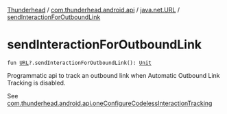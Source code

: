 [Thunderhead](../../index.md) / [com.thunderhead.android.api](../index.md) / [java.net.URL](index.md) / [sendInteractionForOutboundLink](./send-interaction-for-outbound-link.md)

# sendInteractionForOutboundLink

`fun `[`URL`](https://docs.oracle.com/javase/6/docs/api/java/net/URL.html)`?.sendInteractionForOutboundLink(): `[`Unit`](https://kotlinlang.org/api/latest/jvm/stdlib/kotlin/-unit/index.html)

Programmatic api to track an outbound link when
Automatic Outbound Link Tracking is disabled.

See [com.thunderhead.android.api.oneConfigureCodelessInteractionTracking](../one-configure-codeless-interaction-tracking.md)

